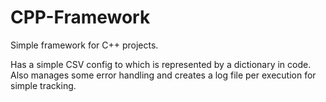 # CPP-Framework

Simple framework for C++ projects.

Has a simple CSV config to which is represented by a dictionary in code. Also manages some error handling and creates a log file per execution for simple tracking.
